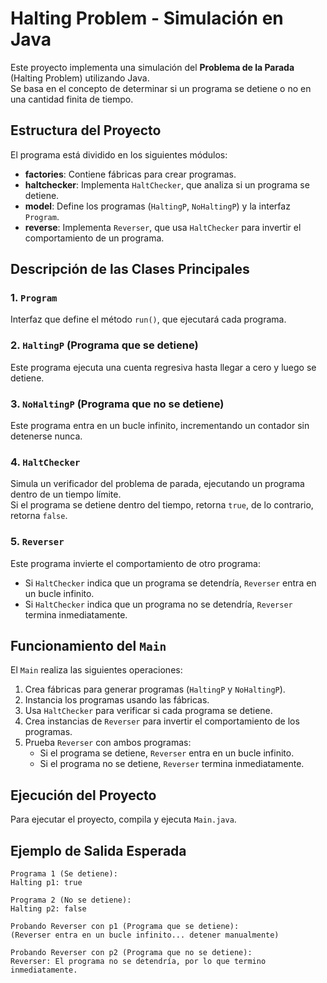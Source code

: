 # Halting Problem - Simulación en Java

Este proyecto implementa una simulación del **Problema de la Parada** (Halting Problem) utilizando Java.  
Se basa en el concepto de determinar si un programa se detiene o no en una cantidad finita de tiempo.

## Estructura del Proyecto
El programa está dividido en los siguientes módulos:

- **factories**: Contiene fábricas para crear programas.
- **haltchecker**: Implementa `HaltChecker`, que analiza si un programa se detiene.
- **model**: Define los programas (`HaltingP`, `NoHaltingP`) y la interfaz `Program`.
- **reverse**: Implementa `Reverser`, que usa `HaltChecker` para invertir el comportamiento de un programa.

## Descripción de las Clases Principales

### 1. `Program`
Interfaz que define el método `run()`, que ejecutará cada programa.

### 2. `HaltingP` (Programa que se detiene)
Este programa ejecuta una cuenta regresiva hasta llegar a cero y luego se detiene.

### 3. `NoHaltingP` (Programa que no se detiene)
Este programa entra en un bucle infinito, incrementando un contador sin detenerse nunca.

### 4. `HaltChecker`
Simula un verificador del problema de parada, ejecutando un programa dentro de un tiempo límite.  
Si el programa se detiene dentro del tiempo, retorna `true`, de lo contrario, retorna `false`.

### 5. `Reverser`
Este programa invierte el comportamiento de otro programa:
- Si `HaltChecker` indica que un programa se detendría, `Reverser` entra en un bucle infinito.
- Si `HaltChecker` indica que un programa no se detendría, `Reverser` termina inmediatamente.

## Funcionamiento del `Main`
El `Main` realiza las siguientes operaciones:
1. Crea fábricas para generar programas (`HaltingP` y `NoHaltingP`).
2. Instancia los programas usando las fábricas.
3. Usa `HaltChecker` para verificar si cada programa se detiene.
4. Crea instancias de `Reverser` para invertir el comportamiento de los programas.
5. Prueba `Reverser` con ambos programas:
    - Si el programa se detiene, `Reverser` entra en un bucle infinito.
    - Si el programa no se detiene, `Reverser` termina inmediatamente.

## Ejecución del Proyecto
Para ejecutar el proyecto, compila y ejecuta `Main.java`.  


## Ejemplo de Salida Esperada

```
Programa 1 (Se detiene):
Halting p1: true

Programa 2 (No se detiene):
Halting p2: false

Probando Reverser con p1 (Programa que se detiene):
(Reverser entra en un bucle infinito... detener manualmente)

Probando Reverser con p2 (Programa que no se detiene):
Reverser: El programa no se detendría, por lo que termino inmediatamente.
```